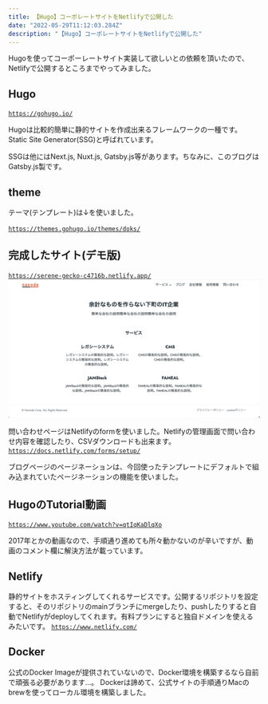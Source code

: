 ```yaml
---
title: 【Hugo】コーポレートサイトをNetlifyで公開した
date: "2022-05-29T11:12:03.284Z"
description: "【Hugo】コーポレートサイトをNetlifyで公開した"
---
```


Hugoを使ってコーポーレートサイト実装して欲しいとの依頼を頂いたので、Netlifyで公開するところまでやってみました。

## Hugo
<a href="https://gohugo.io/" target="_blank">`https://gohugo.io/`</a>

Hugoは比較的簡単に静的サイトを作成出来るフレームワークの一種です。Static Site Generator(SSG)と呼ばれています。

SSGは他にはNext.js, Nuxt.js, Gatsby.js等があります。ちなみに、このブログはGatsby.js製です。

## theme
テーマ(テンプレート)は↓を使いました。

<a href="https://themes.gohugo.io/themes/doks/" target="_blank">`https://themes.gohugo.io/themes/doks/`</a>

## 完成したサイト(デモ版)
<a href="https://serene-gecko-c4716b.netlify.app/" target="_blank">`https://serene-gecko-c4716b.netlify.app/`</a>
![Image](./img1.png)


問い合わせページはNetlifyのformを使いました。Netlifyの管理画面で問い合わせ内容を確認したり、CSVダウンロードも出来ます。
<a href="https://docs.netlify.com/forms/setup/" target="_blank">`https://docs.netlify.com/forms/setup/`</a>

ブログページのページネーションは、今回使ったテンプレートにデフォルトで組み込まれていたページネーションの機能を使いました。

## HugoのTutorial動画
<a href="https://www.youtube.com/watch?v=qtIqKaDlqXo" target="_blank">`https://www.youtube.com/watch?v=qtIqKaDlqXo`</a>

2017年とかの動画なので、手順通り進めても所々動かないのが辛いですが、動画のコメント欄に解決方法が載っています。

## Netlify
静的サイトをホスティングしてくれるサービスです。公開するリポジトリを設定すると、そのリポジトリのmainブランチにmergeしたり、pushしたりすると自動でNetlifyがdeployしてくれます。有料プランにすると独自ドメインを使えるみたいです。
<a href="https://www.netlify.com/" target="_blank">`https://www.netlify.com/`</a>

## Docker
公式のDocker Imageが提供されていないので、Docker環境を構築するなら自前で頑張る必要があります...。
Dockerは諦めて、公式サイトの手順通りMacのbrewを使ってローカル環境を構築しました。
